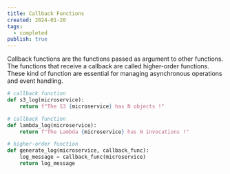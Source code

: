 ```yaml
---
title: Callback Functions
created: 2024-01-20
tags:
  - completed
publish: true
---
```

Callback functions are the functions passed as argument to other functions. The functions that receive a callback are called higher-order functions. These kind of function are essential for managing asynchronous operations and event handling.

```python
# callback function
def s3_log(microservice):
	return f"The S3 {microservice} has N objects !"

# callback function
def lambda_log(microservice):
	return f"The Lambda {microservice} has N invocations !"

# higher-order function
def generate_log(microservice, callback_func):
	log_message = callback_func(microservice)
	return log_message
```
